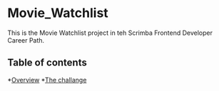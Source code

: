 # Movie_Watchlist

This is the Movie Watchlist project in teh Scrimba Frontend Developer Career Path.

## Table of contents

*[Overview](#overview)
  *[The challange](#the-challange)
